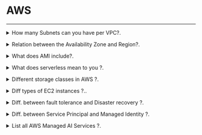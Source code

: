 # AWS 
--------------------------------------------------------------------------------------

<details>
<summary> How many Subnets can you have per VPC?.</code></summary><br><b>

`200 Subnets per VPC`
</b></details>

<details>
<summary> Relation between the Availability Zone and Region?.</code></summary><br><b>

Each Region is a separate geographic area. 

Availability Zones are multiple, isolated locations within each Region. 
</b></details>

<details>
<summary> What does AMI include?.</code></summary><br><b>

An AMI includes the following things:

* A template for the root volume for the instance.

* Launch permissions to decide which AWS accounts can avail the AMI to launch instances.

* A block device mapping that determines the volumes to attach to the instance when it is launched.
</b></details>

<details>
<summary> What does serverless mean to you ?.</code></summary><br><b>

Serverless is a cloud-native development model that allows developers to build and run applications without having to manage servers.

There are still servers in serverless, but they are abstracted away from app development. A cloud provider handles the routine work of provisioning, maintaining, and scaling the server infrastructure. Developers can simply package their code in containers for deployment.

Once deployed, serverless apps respond to demand and automatically scale up and down as needed. Serverless offerings from public cloud providers are usually metered on-demand through an event-driven execution model. As a result, when a serverless function is sitting idle, it doesn’t cost anything.
</b></details>

<details>
<summary> Different storage classes in AWS ?.</code></summary><br><b>

* `Amazon S3 Standard (S3 Standard)`
* `Amazon S3 Intelligent-Tiering (S3 Intelligent-Tiering)`
* `Amazon S3 Standard-Infrequent Access (S3 Standard-IA)`
* `Amazon S3 One Zone-Infrequent Access (S3 One Zone-IA)`
* `Amazon S3 Glacier (S3 Glacier)`
* `Amazon S3 Glacier Deep Archive (S3 Glacier Deep Archive)`
* `S3 Outposts storage class` : object storage to your on-premises AWS Outposts environment. Using the S3 APIs and features available in AWS Regions today, S3 on Outposts makes it easy to store and retrieve data on your Outpost, as well as secure the data, control access, tag, and report on it. S3 on Outposts provides a single Amazon S3 storage class, named S3 Outposts, which uses the S3 APIs, and is designed to durably and redundantly store data across multiple devices and servers on your Outposts.

[AWS S3 Storage Classes](https://aws.amazon.com/s3/storage-classes/)
</b></details>

<details>
<summary>  Diff types of EC2 instances ?..</code></summary><br><b>

* `General Purpose`: The most popular; used for web servers, development environments, etc.
* `Compute Optimized`: Good for compute-intensive applications such as some scientific modeling or high-performance web servers.
* `Memory Optimized`: Used for anything that needs memory-intensive applications, such as real-time big data analytics, or running Hadoop or Spark.
* `Accelerated Computing`: Include additional hardware (GPUs, FPGAs) to provide massive amounts of parallel processing for tasks such as graphics processing.
* `Storage Optimized`: Ideal for tasks that require huge amounts of storage, specifically with sequential read-writes, such as log processing.

[EC2 Instance Types](https://aws.amazon.com/ec2/instance-types/)
</b></details>

<details>
<summary>  Diff. between fault tolerance and Disaster recovery ?.</code></summary><br><b>

Fault tolerant design ensures that system is up and working even in faulty scenarios. When you app / business can afford some time otherwise High Availablity will be required if don’t want any downtime.

Disaster recovery ensures that in situation when there is damage beyond repair, system is able to preserve key data and bring up servers in same state. Disaster can be failure of components or entire physical infrastructure.

[fault tolerance and Disaster recovery](https://www.nakivo.com/blog/disaster-recovery-vs-high-availability-vs-fault-tolerance/)
</b></details>

<details>
<summary>  Diff. between Service Principal and Managed Identity ?.</code></summary><br><b>

Service principal is a security identity used by user-created apps, services, and automation tools to access specific Azure resources. 

- SP's are created manually by users/administrators through Azure portal, Azure CLI, PowerShell, or Azure SDKs.

- SP's are typically used in scenarios where an application needs to access Azure resources. They can be assigned roles and permissions, enabling applications to interact with Azure services securely.

- SP's are authenticated using either a client secret (a password) or a certificate. They can authenticate without the need for interactive sign-ins.

Managed identities for Azure resources, also known as Managed Service Identity (MSI), are a feature in Azure Active Directory that allow services to authenticate to cloud services (e.g., Azure Key Vault) without needing to insert credentials into the code.

- MI's are created directly on Azure resources (like Virtual Machines, App Services, Functions, etc.). There's no need for manual creation or management.

- MI's are used in scenarios where an Azure resource needs to access other Azure resources securely. The identity is automatically managed by Azure and doesn’t require explicit management by users.

- MI's use the Azure AD authentication flow. When enabled, Azure automatically handles the authentication process for the resource using the identity.

##Key Differences:

1.Creation and Management:
- Service Principal: Created manually and requires explicit management by the user.
- Managed Identity: Created directly on Azure resources, and Azure handles the management automatically.

2.Scope:
- Service Principal: Can be created for various scenarios and doesn’t have a specific scope in Azure.
- Managed Identity: Tied to a specific Azure resource and can only be used by that resource and its child resources.

3.Authentication:
- Service Principal: Requires manual configuration of authentication methods (client secret or certificate).
- Managed Identity: Authentication is automatically handled by Azure AD.

4.Use Cases:
- Service Principal: Typically used for broader scenarios where applications or services need to access various Azure resources.
- Managed Identity: Ideal for scenarios where a specific Azure resource (e.g., a VM or an App Service) needs secure access to other Azure resources.

[fault tolerance and Disaster recovery](https://www.nakivo.com/blog/disaster-recovery-vs-high-availability-vs-fault-tolerance/)
</b></details>

<details>
<summary>  List all AWS Managed AI Services ?.</code></summary><br><b>

| Service | Key Use Cases | Key Difference |
| :-- | :-- | :-- |
| Amazon Comprehend | Text analytics, sentiment analysis, entity recognition, key phrase extraction. | Focuses on natural language processing (NLP). |
| Amazon Textract | Extract text, tables, and forms from documents. | Specifically designed for extracting text and data from scanned documents and forms using OCR. |
| Amazon Rekognition | Image and video analysis, object detection, facial recognition, label detection. | Focuses on computer vision-based tasks with pre-trained models. |
| Amazon SageMaker | Build, train, and deploy custom machine learning models. | Fully flexible platform for custom ML model development; not pre-trained AI. |
| Amazon Translate | Language translation between multiple languages. | Designed specifically for machine translation. |
| Amazon Polly | Text-to-speech conversion with lifelike voices. | Converts text to speech, enabling the development of voice-enabled applications. |
| Amazon Lex | Build conversational AI, chatbots, and voice bots. | Focused on creating AI-driven virtual assistants with ASR (Automatic Speech Recognition) and NLP. |
| Amazon Transcribe | Automatic speech-to-text transcription from audio/video files. | Specifically enables speech-to-text conversion tasks for audio and video content. |
| Amazon Personalize | Build real-time personalized recommendations (e.g., retail, media). | Designed for recommendation system creation using machine learning models. |
| Amazon Forecast | Time-series data forecasting (e.g., inventory, financial metrics, demand). | Optimized for time-series forecasting with ML models. |
| Amazon CodeWhisperer | AI-powered code completion and generation for developers. | Similar to GitHub Copilot; focuses on developer productivity in writing code. |
| Amazon Kendra | Enterprise search service for retrieving structured and unstructured data. | Focuses on information retrieval to enhance workplace productivity and knowledge management. |
| AWS DeepLens | Develop and deploy deep learning models using a camera-enabled device. | Hardware-integrated solution for edge computing with computer vision applications. |
| Amazon HealthLake | Store, transform, and analyze health-related data. | Healthcare-specific AI service for processing medical data in HL7 FHIR format. |
| Amazon Lookout for Equipment | Predictive maintenance for industrial systems (e.g., monitor IoT device health). | Tailored for anomaly detection in sensor and IoT data to maintain industrial machinery. |
| Amazon Lookout for Metrics | Anomaly detection for business or operational metrics (e.g., revenue, sales). | Focused on finding anomalies in large-scale business/event metric datasets. |
| Amazon Lookout for Vision | Detect quality defects in manufactured products. | Tailored for visual anomaly detection in manufacturing (industrial quality assurance). |
| Amazon Bedrock | Run and scale foundation models (generative AI) like GPT, Claude, etc. | Focused on generative AI, providing different popular models as managed services. |
| AWS Panorama | Computer vision at the edge for analyzing on-premises video streams. | Edge AI solution for computer vision in low-latency environments. |
| AWS Glue DataBrew | Data preparation for ML and analytics through a no-code visual interface. | Preprocessing tool for preparing data before running machine learning workflows. |
| Amazon Fraud Detector | Build and deploy fraud detection models. | Designed to detect fraud in real-time transactions with custom ML models. |
| Amazon Neptune ML | Create, analyze, and query graphs using graph embeddings. | Machine learning for graph-based data in applications like social networks and knowledge graphs. |

AWS Managed AI Service Chart                                                                                                                     
# AWS Managed AI Services

| **Service**                   | **NLP** | **Computer Vision** | **Speech Processing** | **Time Series Prediction** | **Anomaly Detection** | **Generative AI** |
|-------------------------------|---------|----------------------|------------------------|----------------------------|-----------------------|-------------------|
| **Amazon Comprehend**         | ✔       |                      |                        |                            |                       |                   |
| **Amazon Rekognition**        |         | ✔                    |                        |                            |                       |                   |
| **Amazon Polly**              |         |                      | ✔                      |                            |                       |                   |
| **Amazon Translate**          | ✔       |                      |                        |                            |                       |                   |
| **Amazon Forecast**           |         |                      |                        | ✔                          |                       |                   |
| **Amazon Lookout for Metrics**|         |                      |                        |                            | ✔                     |                   |
| **Amazon Bedrock**            |         |                      |                        |                            |                       | ✔                 |
| **Amazon SageMaker**          | ✔       | ✔                    | ✔                      | ✔                          | ✔                     |                   |
| **AWS Panorama**              |         | ✔                    |                        |                            |                       |                   |
| **Amazon Lex**                | ✔       |                      | ✔                      |                            |                       |                   |
| **Amazon Textract**           |         | ✔                    |                        |                            |                       |                   |
</b></details>
